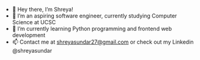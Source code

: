 - 👋 Hey there, I’m Shreya!
- 👀 I’m an aspiring software engineer, currently studying Computer Science at UCSC
- 🌱 I’m currently learning Python programming and frontend web development
- 📫 Contact me at shreyasundar27@gmail.com or check out my Linkedin @shreyasundar

<!---
shreyasun/shreyasun is a ✨ special ✨ repository because its `README.md` (this file) appears on your GitHub profile.
You can click the Preview link to take a look at your changes.
--->
